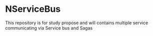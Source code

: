 # NServiceBus
This repository is for study propose and will contains multiple service communicating via Service bus and Sagas
